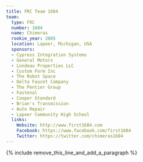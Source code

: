 ```yaml
---
title: FRC Team 1684
team:
  type: FRC
  number: 1684
  name: Chimeras
  rookie_year: 2005
  location: Lapeer, Michigan, USA
  sponsors:
  - Cypress Integration Systems
  - General Motors
  - Londeau Properties LLC
  - Custom Form Inc
  - The Robot Space
  - Delta Faucet Company
  - The Pentier Group
  - Fastenal
  - Cooper Standard
  - Brian's Transmission
  - Auto Repair
  - Lapeer Community High School
  links:
    Website: http://www.first1684.com
    Facebook: https://www.facebook.com/first1684
    Twitter: https://twitter.com/chimeras1684
---
```


{% include remove_this_line_and_add_a_paragraph %}